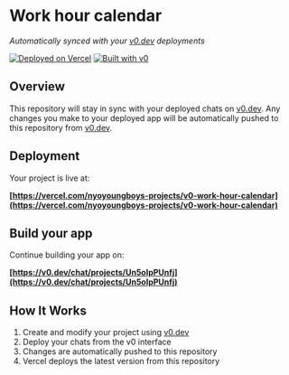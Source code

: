 # Work hour calendar

*Automatically synced with your [v0.dev](https://v0.dev) deployments*

[![Deployed on Vercel](https://img.shields.io/badge/Deployed%20on-Vercel-black?style=for-the-badge&logo=vercel)](https://vercel.com/nyoyoungboys-projects/v0-work-hour-calendar)
[![Built with v0](https://img.shields.io/badge/Built%20with-v0.dev-black?style=for-the-badge)](https://v0.dev/chat/projects/Un5oIpPUnfj)

## Overview

This repository will stay in sync with your deployed chats on [v0.dev](https://v0.dev).
Any changes you make to your deployed app will be automatically pushed to this repository from [v0.dev](https://v0.dev).

## Deployment

Your project is live at:

**[https://vercel.com/nyoyoungboys-projects/v0-work-hour-calendar](https://vercel.com/nyoyoungboys-projects/v0-work-hour-calendar)**

## Build your app

Continue building your app on:

**[https://v0.dev/chat/projects/Un5oIpPUnfj](https://v0.dev/chat/projects/Un5oIpPUnfj)**

## How It Works

1. Create and modify your project using [v0.dev](https://v0.dev)
2. Deploy your chats from the v0 interface
3. Changes are automatically pushed to this repository
4. Vercel deploys the latest version from this repository
